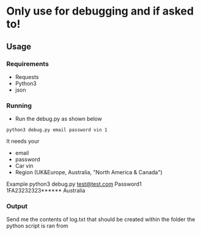 # Only use for debugging and if asked to!


## Usage

### Requirements

- Requests
- Python3
- json

### Running

- Run the debug.py as shown below

``` python3 debug.py email password vin 1 ```

It needs your
- email
- password
- Car vin
- Region (UK&Europe, Australia, "North America & Canada")

Example
python3 debug.py test@test.com Password1 1FA23232323****** Australia


### Output

Send me the contents of log.txt that should be created within the folder the python script is ran from